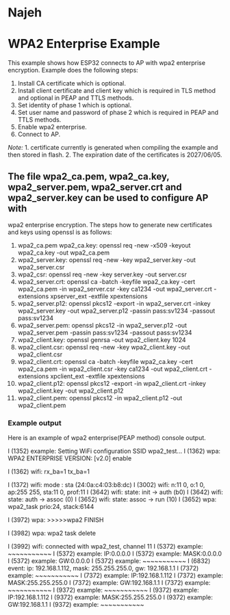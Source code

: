 # Najeh
# WPA2 Enterprise Example

This example shows how ESP32 connects to AP with wpa2 enterprise encryption. Example does the following steps:

1. Install CA certificate which is optional.
2. Install client certificate and client key which is required in TLS method and optional in PEAP and TTLS methods.
3. Set identity of phase 1 which is optional.
4. Set user name and password of phase 2 which is required in PEAP and TTLS methods.
5. Enable wpa2 enterprise.
6. Connect to AP.

*Note:* 1. certificate currently is generated when compiling the example and then stored in flash.
        2. The expiration date of the certificates is 2027/06/05.

## The file wpa2_ca.pem, wpa2_ca.key, wpa2_server.pem, wpa2_server.crt and wpa2_server.key can be used to configure AP with
   wpa2 enterprise encryption. The steps how to generate new certificates and keys using openssl is as follows:
   
1. wpa2_ca.pem wpa2_ca.key:
    openssl req -new -x509 -keyout wpa2_ca.key -out wpa2_ca.pem
2. wpa2_server.key:
    openssl req -new -key wpa2_server.key -out wpa2_server.csr
3. wpa2_csr:
    openssl req -new -key server.key -out server.csr
4. wpa2_server.crt:
    openssl ca -batch -keyfile wpa2_ca.key -cert wpa2_ca.pem -in wpa2_server.csr -key ca1234 -out wpa2_server.crt -extensions xpserver_ext -extfile xpextensions
5. wpa2_server.p12:
    openssl pkcs12 -export -in wpa2_server.crt -inkey wpa2_server.key -out wpa2_server.p12 -passin pass:sv1234 -passout pass:sv1234
6. wpa2_server.pem:
    openssl pkcs12 -in wpa2_server.p12 -out wpa2_server.pem -passin pass:sv1234 -passout pass:sv1234
7. wpa2_client.key:
    openssl genrsa -out wpa2_client.key 1024
8. wpa2_client.csr:
    openssl req -new -key wpa2_client.key -out wpa2_client.csr
9. wpa2_client.crt:
    openssl ca -batch -keyfile wpa2_ca.key -cert wpa2_ca.pem -in wpa2_client.csr -key ca1234 -out wpa2_client.crt -extensions xpclient_ext -extfile xpextensions
10. wpa2_client.p12:
    openssl pkcs12 -export -in wpa2_client.crt -inkey wpa2_client.key -out wpa2_client.p12
11. wpa2_client.pem:
    openssl pkcs12 -in wpa2_client.p12 -out wpa2_client.pem

### Example output

Here is an example of wpa2 enterprise(PEAP method) console output.

I (1352) example: Setting WiFi configuration SSID wpa2_test...
I (1362) wpa: WPA2 ENTERPRISE VERSION: [v2.0] enable

I (1362) wifi: rx_ba=1 tx_ba=1

I (1372) wifi: mode : sta (24:0a:c4:03:b8:dc)
I (3002) wifi: n:11 0, o:1 0, ap:255 255, sta:11 0, prof:11
I (3642) wifi: state: init -> auth (b0)
I (3642) wifi: state: auth -> assoc (0)
I (3652) wifi: state: assoc -> run (10)
I (3652) wpa: wpa2_task prio:24, stack:6144

I (3972) wpa: >>>>>wpa2 FINISH

I (3982) wpa: wpa2 task delete

I (3992) wifi: connected with wpa2_test, channel 11
I (5372) example: ~~~~~~~~~~~
I (5372) example: IP:0.0.0.0
I (5372) example: MASK:0.0.0.0
I (5372) example: GW:0.0.0.0
I (5372) example: ~~~~~~~~~~~
I (6832) event: ip: 192.168.1.112, mask: 255.255.255.0, gw: 192.168.1.1
I (7372) example: ~~~~~~~~~~~
I (7372) example: IP:192.168.1.112
I (7372) example: MASK:255.255.255.0
I (7372) example: GW:192.168.1.1
I (7372) example: ~~~~~~~~~~~
I (9372) example: ~~~~~~~~~~~
I (9372) example: IP:192.168.1.112
I (9372) example: MASK:255.255.255.0
I (9372) example: GW:192.168.1.1
I (9372) example: ~~~~~~~~~~~
